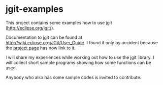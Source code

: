 jgit-examples
=============

This project contains some examples how to use jgit (<a href="http://eclipse.org/jgit/">http://eclipse.org/jgit/</a>).

Documentation to jgit can be found at <a href="http://wiki.eclipse.org/JGit/User_Guide">http://wiki.eclipse.org/JGit/User_Guide</a>.
I found it only by accident because the <a href="http://eclipse.org/jgit/">project page</a> has now link to it.

I will share my experiences while working out how to use the jgit library. I will collect short sample programs showing
how some functions can be used.

Anybody who also has some sample codes is invited to contribute.



